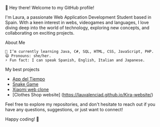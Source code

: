 👋 Hey there! Welcome to my GitHub profile!

I'm Laura, a passionate Web Application Development Student based in Spain. With a keen interest in webs, videogames and languages, I love diving deep into the world of technology, exploring new concepts, and collaborating on exciting projects.

About Me

    🌱 I’m currently learning Java, C#, SQL, HTML, CSS, JavaScript, PHP.
    😄 Pronouns: she/her.
    ⚡ Fun fact: I can speak Spanish, English, Italian and Japanese.

My best projects

- [App del Tiempo](https://lauvalenciad.github.io/App-ElTiempo-AEMET/)    
- [Snake Game](https://lauvalenciad.github.io/Snake-game-jQuery/)
- [Xiaomi web clone](https://lauvalenciad.github.io/Xiaomi-web-clone/)
- [Clothes Shop website] (https://lauvalenciad.github.io/Kira-website/)

<!--- Get in Touch

📧 Email: WIP

🔗 LinkedIn: [Your LinkedIn Profile URL]


💼 Portfolio: [Link to your portfolio, if applicable] --->

Feel free to explore my repositories, and don't hesitate to reach out if you have any questions, suggestions, or just want to connect!

Happy coding! 🚀

<!---
LauValenciaD/LauValenciaD is a ✨ special ✨ repository because its `README.md` (this file) appears on your GitHub profile.
You can click the Preview link to take a look at your changes.
--->
